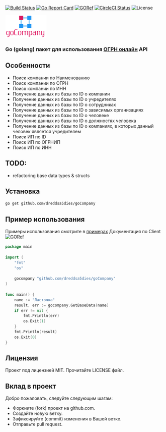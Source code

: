 [![Build Status](https://travis-ci.org/dreddsa5dies/goCompany.svg?branch=master)](https://travis-ci.org/dreddsa5dies/goCompany) [![Go Report Card](https://goreportcard.com/badge/github.com/dreddsa5dies/goCompany)](https://goreportcard.com/report/github.com/dreddsa5dies/goCompany) [![GORef](https://godoc.org/github.com/dreddsa5dies/goCompany?status.svg)](https://godoc.org/github.com/dreddsa5dies/goCompany) [![CircleCI Status](https://circleci.com/gh/dreddsa5dies/goCompany.svg?style=shield)](https://circleci.com/gh/dreddsa5dies/goCompany) ![License](https://img.shields.io/badge/License-MIT-blue.svg)   

![IMAGE](img/goCompany.png)

### Go (golang) пакет для использования [ОГРН онлайн](https://ru.rus.company/) API

## Особенности
* Поиск компании по Наименованию
* Поиск компании по ОГРН
* Поиcк компании по ИНН
* Получение данных из базы по ID о компании
* Получение данных из базы по ID о учредителях
* Получение данных из базы по ID о сотрудниках
* Получение данных из базы по ID о зависимых организациях
* Получение данных из базы по ID о человеке
* Получение данных из базы по ID о должностях человека
* Получение данных из базы по ID о компаниях, в которых данный человек является учредителем
* Поиск ИП по ID
* Поиск ИП по ОГРНИП
* Поиcк ИП по ИНН


## TODO:
* refactoring base data types & structs

## Установка
```bash
go get github.com/dreddsa5dies/goCompany
```

## Пример использования
Примеры использования смотрите в [примерах](https://github.com/dreddsa5dies/goCompany/tree/master/_examples)
Документация по Client [![GORef](https://godoc.org/github.com/dreddsa5dies/goCompany?status.svg)](https://godoc.org/github.com/dreddsa5dies/goCompany)
```Go
package main

import (
	"fmt"
	"os"

	gocompany "github.com/dreddsa5dies/goCompany"
)

func main() {
	name := "Ласточка"
	result, err := gocompany.GetBaseData(name)
	if err != nil {
		fmt.Println(err)
		os.Exit(1)
	}
	fmt.Println(result)
	os.Exit(0)
}
```

## Лицензия
Проект под лицензией MIT. Прочитайте LICENSE файл.

## Вклад в проект
Добро пожаловать, следуйте следующим шагам:

- Форкните (fork) проект на github.com.
- Создайте новую ветку.
- Зафиксируйте (commit) изменения в Вашей ветке.
- Отправьте pull request.
